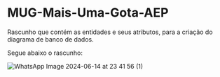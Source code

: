 # MUG-Mais-Uma-Gota-AEP

Rascunho que contém as entidades e seus atributos, para a criação do diagrama de banco de dados.

Segue abaixo o rascunho: 

![WhatsApp Image 2024-06-14 at 23 41 56 (1)](https://github.com/dev-andree/MUG-Mais-Uma-Gota-AEP/assets/136995061/4cb6af04-633c-45f3-a574-4acb33fbc587)
